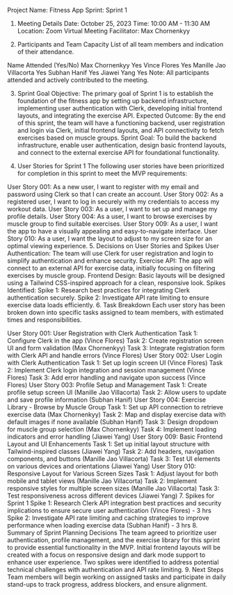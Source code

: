 Project Name: Fitness App
Sprint: Sprint 1
1. Meeting Details
Date: October 25, 2023
Time: 10:00 AM - 11:30 AM
Location: Zoom Virtual Meeting
Facilitator: Max Chornenkyy


2. Participants and Team Capacity
List of all team members and indication of their attendance.

Name	Attended (Yes/No)
Max Chornenkyy	Yes
Vince Flores	Yes
Manille Jao Villacorta	Yes
Subhan Hanif	Yes
Jiawei Yang	Yes
Note: All participants attended and actively contributed to the meeting.

3. Sprint Goal
Objective: The primary goal of Sprint 1 is to establish the foundation of the fitness app by setting up backend infrastructure, implementing user authentication with Clerk, developing initial frontend layouts, and integrating the exercise API.
Expected Outcome: By the end of this sprint, the team will have a functioning backend, user registration and login via Clerk, initial frontend layouts, and API connectivity to fetch exercises based on muscle groups.
Sprint Goal:
To build the backend infrastructure, enable user authentication, design basic frontend layouts, and connect to the external exercise API for foundational functionality.

5. User Stories for Sprint 1
The following user stories have been prioritized for completion in this sprint to meet the MVP requirements:

User Story 001: As a new user, I want to register with my email and password using Clerk so that I can create an account.
User Story 002: As a registered user, I want to log in securely with my credentials to access my workout data.
User Story 003: As a user, I want to set up and manage my profile details.
User Story 004: As a user, I want to browse exercises by muscle group to find suitable exercises.
User Story 009: As a user, I want the app to have a visually appealing and easy-to-navigate interface.
User Story 010: As a user, I want the layout to adjust to my screen size for an optimal viewing experience.
5. Decisions on User Stories and Spikes
User Authentication: The team will use Clerk for user registration and login to simplify authentication and enhance security.
Exercise API: The app will connect to an external API for exercise data, initially focusing on filtering exercises by muscle group.
Frontend Design: Basic layouts will be designed using a Tailwind CSS-inspired approach for a clean, responsive look.
Spikes Identified:
Spike 1: Research best practices for integrating Clerk authentication securely.
Spike 2: Investigate API rate limiting to ensure exercise data loads efficiently.
6. Task Breakdown
Each user story has been broken down into specific tasks assigned to team members, with estimated times and responsibilities.

User Story 001: User Registration with Clerk Authentication
Task 1: Configure Clerk in the app (Vince Flores)
Task 2: Create registration screen UI and form validation (Max Chornenkyy)
Task 3: Integrate registration form with Clerk API and handle errors (Vince Flores) 
User Story 002: User Login with Clerk Authentication
Task 1: Set up login screen UI (Vince Flores)
Task 2: Implement Clerk login integration and session management (Vince Flores)
Task 3: Add error handling and navigate upon success (Vince Flores)
User Story 003: Profile Setup and Management
Task 1: Create profile setup screen UI (Manille Jao Villacorta)
Task 2: Allow users to update and save profile information (Subhan Hanif)
User Story 004: Exercise Library - Browse by Muscle Group
Task 1: Set up API connection to retrieve exercise data (Max Chornenkyy) 
Task 2: Map and display exercise data with default images if none available (Subhan Hanif)
Task 3: Design dropdown for muscle group selection (Max Chornenkyy)
Task 4: Implement loading indicators and error handling (Jiawei Yang)
User Story 009: Basic Frontend Layout and UI Enhancements
Task 1: Set up initial layout structure with Tailwind-inspired classes (Jiawei Yang)
Task 2: Add headers, navigation components, and buttons (Manille Jao Villacorta)
Task 3: Test UI elements on various devices and orientations (Jiawei Yang)
User Story 010: Responsive Layout for Various Screen Sizes
Task 1: Adjust layout for both mobile and tablet views (Manille Jao Villacorta)
Task 2: Implement responsive styles for multiple screen sizes (Manille Jao Villacorta)
Task 3: Test responsiveness across different devices (Jiawei Yang) 
7. Spikes for Sprint 1
Spike 1: Research Clerk API integration best practices and security implications to ensure secure user authentication (Vince Flores) - 3 hrs
Spike 2: Investigate API rate limiting and caching strategies to improve performance when loading exercise data (Subhan Hanif) - 3 hrs
8. Summary of Sprint Planning Decisions
The team agreed to prioritize user authentication, profile management, and the exercise library for this sprint to provide essential functionality in the MVP.
Initial frontend layouts will be created with a focus on responsive design and dark mode support to enhance user experience.
Two spikes were identified to address potential technical challenges with authentication and API rate limiting.
9. Next Steps
Team members will begin working on assigned tasks and participate in daily stand-ups to track progress, address blockers, and ensure alignment.
